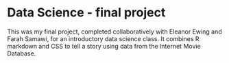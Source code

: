 # Data Science - final project
This was my final project, completed collaboratively with Eleanor Ewing and Farah Samawi, for an introductory data science class. It combines R markdown and CSS to tell a story using data from the Internet Movie Database.
